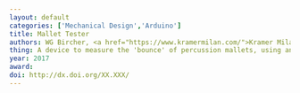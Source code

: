 ```yaml
---
layout: default
categories: ['Mechanical Design','Arduino']
title: Mallet Tester
authors: WG Bircher, <a href="https://www.kramermilan.com/">Kramer Milan</a>
thing: A device to measure the 'bounce' of percussion mallets, using an absolute encoder and an Arduino, in collaboration with <a href="https://www.kramermilan.com/">Kramer Milan</a>
year: 2017
award: 
doi: http://dx.doi.org/XX.XXX/
---
```

